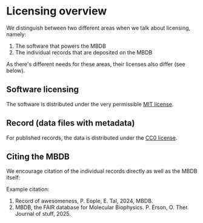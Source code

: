 # Licensing overview

We distinguish between two different areas when we talk about licensing, namely:

 1. The software that powers the MBDB
 2. The individual records that are deposited on the MBDB

As there's different needs for these areas, their licenses also differ (see below).

## Software licensing

The software is distributed under the very permissible [MIT license](https://github.com/Molecular-Biophysics-Database/mbdb-app/blob/development/LICENSE).

## Record (data files with metadata)

For published records, the data is distributed under the [CC0 license](https://creativecommons.org/publicdomain/zero/1.0/).


## Citing the MBDB

We encourage citation of the individual records directly as well as the MBDB itself:

Example citation:
  1. Record of awesomeness, P. Eople, E. Tal, 2024, MBDB.
  2. MBDB, the FAIR database for Molecular Biophysics. P. Erson, O. Ther. Journal of stuff, 2025.


